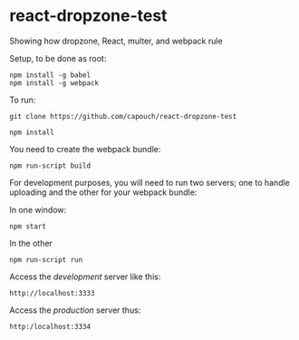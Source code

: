 # react-dropzone-test
Showing how dropzone, React, multer, and webpack rule

Setup, to be done as root:

    npm install -g babel
    npm install -g webpack

To run:

    git clone https://github.com/capouch/react-dropzone-test

    npm install

You need to create the webpack bundle:

    npm run-script build

For development purposes, you will need to run two servers; one to handle uploading
and the other for your webpack bundle:

In one window:

    npm start

In the other

    npm run-script run

Access the *development* server like this:

    http://localhost:3333

Access the *production* server thus:

    http:/localhost:3334
